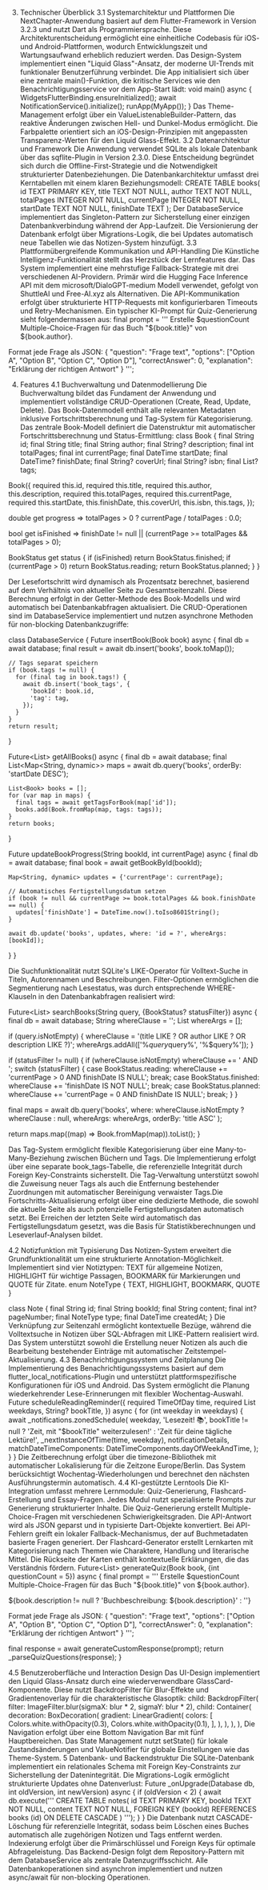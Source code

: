 3. Technischer Überblick
3.1 Systemarchitektur und Plattformen
Die NextChapter-Anwendung basiert auf dem Flutter-Framework in Version 3.2.3 und nutzt Dart als Programmiersprache. Diese Architekturentscheidung ermöglicht eine einheitliche Codebasis für iOS- und Android-Plattformen, wodurch Entwicklungszeit und Wartungsaufwand erheblich reduziert werden.
Das Design-System implementiert einen "Liquid Glass"-Ansatz, der moderne UI-Trends mit funktionaler Benutzerführung verbindet. Die App initialisiert sich über eine zentrale main()-Funktion, die kritische Services wie den Benachrichtigungsservice vor dem App-Start lädt:
void main() async {
  WidgetsFlutterBinding.ensureInitialized();
  await NotificationService().initialize();
  runApp(MyApp());
}
Das Theme-Management erfolgt über ein ValueListenableBuilder-Pattern, das reaktive Änderungen zwischen Hell- und Dunkel-Modus ermöglicht. Die Farbpalette orientiert sich an iOS-Design-Prinzipien mit angepassten Transparenz-Werten für den Liquid Glass-Effekt.
3.2 Datenarchitektur und Framework
Die Anwendung verwendet SQLite als lokale Datenbank über das sqflite-Plugin in Version 2.3.0. Diese Entscheidung begründet sich durch die Offline-First-Strategie und die Notwendigkeit strukturierter Datenbeziehungen. Die Datenbankarchitektur umfasst drei Kerntabellen mit einem klaren Beziehungsmodell:
CREATE TABLE books(
  id TEXT PRIMARY KEY,
  title TEXT NOT NULL,
  author TEXT NOT NULL,
  totalPages INTEGER NOT NULL,
  currentPage INTEGER NOT NULL,
  startDate TEXT NOT NULL,
  finishDate TEXT
);
Der DatabaseService implementiert das Singleton-Pattern zur Sicherstellung einer einzigen Datenbankverbindung während der App-Laufzeit. Die Versionierung der Datenbank erfolgt über Migrations-Logik, die bei Updates automatisch neue Tabellen wie das Notizen-System hinzufügt.
3.3 Plattformübergreifende Kommunikation und API-Handling
Die Künstliche Intelligenz-Funktionalität stellt das Herzstück der Lernfeatures dar. Das System implementiert eine mehrstufige Fallback-Strategie mit drei verschiedenen AI-Providern. Primär wird die Hugging Face Inference API mit dem microsoft/DialoGPT-medium Modell verwendet, gefolgt von ShuttleAI und Free-AI.xyz als Alternativen. 
Die API-Kommunikation erfolgt über strukturierte HTTP-Requests mit konfigurierbaren Timeouts und Retry-Mechanismen. Ein typischer KI-Prompt für Quiz-Generierung sieht folgendermassen aus:
final prompt = '''
Erstelle $questionCount Multiple-Choice-Fragen für das Buch "${book.title}" von ${book.author}.

Format jede Frage als JSON:
{
  "question": "Frage text",
  "options": ["Option A", "Option B", "Option C", "Option D"],
  "correctAnswer": 0,
  "explanation": "Erklärung der richtigen Antwort"
}
''';

4. Features 
4.1 Buchverwaltung und Datenmodellierung
Die Buchverwaltung bildet das Fundament der Anwendung und implementiert vollständige CRUD-Operationen (Create, Read, Update, Delete). Das Book-Datenmodell enthält alle relevanten Metadaten inklusive Fortschrittsberechnung und Tag-System für Kategorisierung.
Das zentrale Book-Modell definiert die Datenstruktur mit automatischer Fortschrittsberechnung und Status-Ermittlung:
class Book {
  final String id;
  final String title;
  final String author;
  final String? description;
  final int totalPages;
  final int currentPage;
  final DateTime startDate;
  final DateTime? finishDate;
  final String? coverUrl;
  final String? isbn;
  final List<String>? tags;

  Book({
    required this.id,
    required this.title,
    required this.author,
    this.description,
    required this.totalPages,
    required this.currentPage,
    required this.startDate,
    this.finishDate,
    this.coverUrl,
    this.isbn,
    this.tags,
  });

  double get progress => totalPages > 0 ? currentPage / totalPages : 0.0;
  
  bool get isFinished => finishDate != null || (currentPage >= totalPages && totalPages > 0);
  
  BookStatus get status {
    if (isFinished) return BookStatus.finished;
    if (currentPage > 0) return BookStatus.reading;
    return BookStatus.planned;
  }
}

Der Lesefortschritt wird dynamisch als Prozentsatz berechnet, basierend auf dem Verhältnis von aktueller Seite zu Gesamtseitenzahl. Diese Berechnung erfolgt in der Getter-Methode des Book-Modells und wird automatisch bei Datenbankabfragen aktualisiert.
Die CRUD-Operationen sind im DatabaseService implementiert und nutzen asynchrone Methoden für non-blocking Datenbankzugriffe:

class DatabaseService {
  Future<int> insertBook(Book book) async {
    final db = await database;
    final result = await db.insert('books', book.toMap());
    
    // Tags separat speichern
    if (book.tags != null) {
      for (final tag in book.tags!) {
        await db.insert('book_tags', {
          'bookId': book.id,
          'tag': tag,
        });
      }
    }
    return result;
  }

  Future<List<Book>> getAllBooks() async {
    final db = await database;
    final List<Map<String, dynamic>> maps = await db.query('books', orderBy: 'startDate DESC');
    
    List<Book> books = [];
    for (var map in maps) {
      final tags = await getTagsForBook(map['id']);
      books.add(Book.fromMap(map, tags: tags));
    }
    return books;
  }

  Future<void> updateBookProgress(String bookId, int currentPage) async {
    final db = await database;
    final book = await getBookById(bookId);
    
    Map<String, dynamic> updates = {'currentPage': currentPage};
    
    // Automatisches Fertigstellungsdatum setzen
    if (book != null && currentPage >= book.totalPages && book.finishDate == null) {
      updates['finishDate'] = DateTime.now().toIso8601String();
    }
    
    await db.update('books', updates, where: 'id = ?', whereArgs: [bookId]);
  }
}

Die Suchfunktionalität nutzt SQLite's LIKE-Operator für Volltext-Suche in Titeln, Autorennamen und Beschreibungen. Filter-Optionen ermöglichen die Segmentierung nach Lesestatus, was durch entsprechende WHERE-Klauseln in den Datenbankabfragen realisiert wird:

Future<List<Book>> searchBooks(String query, {BookStatus? statusFilter}) async {
  final db = await database;
  String whereClause = '';
  List<dynamic> whereArgs = [];
  
  if (query.isNotEmpty) {
    whereClause = '(title LIKE ? OR author LIKE ? OR description LIKE ?)';
    whereArgs.addAll(['%$query%', '%$query%', '%$query%']);
  }
  
  if (statusFilter != null) {
    if (whereClause.isNotEmpty) whereClause += ' AND ';
    switch (statusFilter) {
      case BookStatus.reading:
        whereClause += 'currentPage > 0 AND finishDate IS NULL';
        break;
      case BookStatus.finished:
        whereClause += 'finishDate IS NOT NULL';
        break;
      case BookStatus.planned:
        whereClause += 'currentPage = 0 AND finishDate IS NULL';
        break;
    }
  }
  
  final maps = await db.query('books', 
    where: whereClause.isNotEmpty ? whereClause : null, 
    whereArgs: whereArgs,
    orderBy: 'title ASC'
  );
  
  return maps.map((map) => Book.fromMap(map)).toList();
}

Das Tag-System ermöglicht flexible Kategorisierung über eine Many-to-Many-Beziehung zwischen Büchern und Tags. Die Implementierung erfolgt über eine separate book_tags-Tabelle, die referenzielle Integrität durch Foreign Key-Constraints sicherstellt. Die Tag-Verwaltung unterstützt sowohl die Zuweisung neuer Tags als auch die Entfernung bestehender Zuordnungen mit automatischer Bereinigung verwaister Tags.Die Fortschritts-Aktualisierung erfolgt über eine dedizierte Methode, die sowohl die aktuelle Seite als auch potenzielle Fertigstellungsdaten automatisch setzt. Bei Erreichen der letzten Seite wird automatisch das Fertigstellungsdatum gesetzt, was die Basis für Statistikberechnungen und Leseverlauf-Analysen bildet.

4.2 Notizfunktion mit Typisierung
Das Notizen-System erweitert die Grundfunktionalität um eine strukturierte Annotation-Möglichkeit. Implementiert sind vier Notiztypen: TEXT für allgemeine Notizen, HIGHLIGHT für wichtige Passagen, BOOKMARK für Markierungen und QUOTE für Zitate.
enum NoteType { TEXT, HIGHLIGHT, BOOKMARK, QUOTE }

class Note {
  final String id;
  final String bookId;
  final String content;
  final int? pageNumber;
  final NoteType type;
  final DateTime createdAt;
}
Die Verknüpfung zur Seitenzahl ermöglicht kontextuelle Bezüge, während die Volltextsuche in Notizen über SQL-Abfragen mit LIKE-Pattern realisiert wird. Das System unterstützt sowohl die Erstellung neuer Notizen als auch die Bearbeitung bestehender Einträge mit automatischer Zeitstempel-Aktualisierung.
4.3 Benachrichtigungssystem und Zeitplanung
Die Implementierung des Benachrichtigungssystems basiert auf dem flutter_local_notifications-Plugin und unterstützt plattformspezifische Konfigurationen für iOS und Android. Das System ermöglicht die Planung wiederkehrender Lese-Erinnerungen mit flexibler Wochentag-Auswahl.
Future<void> scheduleReadingReminder({
  required TimeOfDay time,
  required List<int> weekdays,
  String? bookTitle,
}) async {
  for (int weekday in weekdays) {
    await _notifications.zonedSchedule(
      weekday,
      'Lesezeit! 📚',
      bookTitle != null ? 'Zeit, mit "$bookTitle" weiterzulesen!' : 'Zeit für deine tägliche Lektüre!',
      _nextInstanceOfTime(time, weekday),
      notificationDetails,
      matchDateTimeComponents: DateTimeComponents.dayOfWeekAndTime,
    );
  }
}
Die Zeitberechnung erfolgt über die timezone-Bibliothek mit automatischer Lokalisierung für die Zeitzone Europe/Berlin. Das System berücksichtigt Wochentag-Wiederholungen und berechnet den nächsten Ausführungstermin automatisch.
4.4 KI-gestützte Lerntools
Die KI-Integration umfasst mehrere Lernmodule: Quiz-Generierung, Flashcard-Erstellung und Essay-Fragen. Jedes Modul nutzt spezialisierte Prompts zur Generierung strukturierter Inhalte.
Die Quiz-Generierung erstellt Multiple-Choice-Fragen mit verschiedenen Schwierigkeitsgraden. Die API-Antwort wird als JSON geparst und in typisierte Dart-Objekte konvertiert. Bei API-Fehlern greift ein lokaler Fallback-Mechanismus, der auf Buchmetadaten basierte Fragen generiert.
Der Flashcard-Generator erstellt Lernkarten mit Kategorisierung nach Themen wie Charaktere, Handlung und literarische Mittel. Die Rückseite der Karten enthält kontextuelle Erklärungen, die das Verständnis fördern.
Future<List<QuizQuestion>> generateQuiz(Book book, {int questionCount = 5}) async {
  final prompt = '''
Erstelle $questionCount Multiple-Choice-Fragen für das Buch "${book.title}" von ${book.author}.

${book.description != null ? 'Buchbeschreibung: ${book.description}' : ''}

Format jede Frage als JSON:
{
  "question": "Frage text",
  "options": ["Option A", "Option B", "Option C", "Option D"],
  "correctAnswer": 0,
  "explanation": "Erklärung der richtigen Antwort"
}
''';

  final response = await generateCustomResponse(prompt);
  return _parseQuizQuestions(response);
}

4.5 Benutzeroberfläche und Interaction Design
Das UI-Design implementiert den Liquid Glass-Ansatz durch eine wiederverwendbare GlassCard-Komponente. Diese nutzt BackdropFilter für Blur-Effekte und Gradientenoverlay für die charakteristische Glasoptik:
child: BackdropFilter(
  filter: ImageFilter.blur(sigmaX: blur * 2, sigmaY: blur * 2),
  child: Container(
    decoration: BoxDecoration(
      gradient: LinearGradient(
        colors: [
          Colors.white.withOpacity(0.3),
          Colors.white.withOpacity(0.1),
        ],
      ),
    ),
  ),
),
Die Navigation erfolgt über eine Bottom Navigation Bar mit fünf Hauptbereichen. Das State Management nutzt setState() für lokale Zustandsänderungen und ValueNotifier für globale Einstellungen wie das Theme-System.
5 Datenbank- und Backendstruktur
Die SQLite-Datenbank implementiert ein relationales Schema mit Foreign Key-Constraints zur Sicherstellung der Datenintegrität. Die Migrations-Logik ermöglicht strukturierte Updates ohne Datenverlust:
Future<void> _onUpgrade(Database db, int oldVersion, int newVersion) async {
  if (oldVersion < 2) {
    await db.execute('''
      CREATE TABLE notes(
        id TEXT PRIMARY KEY,
        bookId TEXT NOT NULL,
        content TEXT NOT NULL,
        FOREIGN KEY (bookId) REFERENCES books (id) ON DELETE CASCADE
      )
    ''');
  }
}
Die Datenbank nutzt CASCADE-Löschung für referenzielle Integrität, sodass beim Löschen eines Buches automatisch alle zugehörigen Notizen und Tags entfernt werden. Indexierung erfolgt über die Primärschlüssel und Foreign Keys für optimale Abfrageleistung. Das Backend-Design folgt dem Repository-Pattern mit dem DatabaseService als zentrale Datenzugriffsschicht. Alle Datenbankoperationen sind asynchron implementiert und nutzen async/await für non-blocking Operationen.
